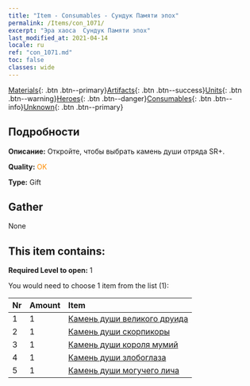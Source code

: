 ```yaml
---
title: "Item - Consumables - Сундук Памяти эпох"
permalink: /Items/con_1071/
excerpt: "Эра хаоса  Сундук Памяти эпох"
last_modified_at: 2021-04-14
locale: ru
ref: "con_1071.md"
toc: false
classes: wide
---
```

 [Materials](/ru/Items/){: .btn .btn--primary}[Artifacts](/ru/Items/Artifacts/){: .btn .btn--success}[Units](/ru/Items/Units/){: .btn .btn--warning}[Heroes](/ru/Items/Heroes/){: .btn .btn--danger}[Consumables](/ru/Items/Consumables/){: .btn .btn--info}[Unknown](/ru/Items/Unknown/){: .btn .btn--primary}

## Подробности
 **Описание:** Откройте, чтобы выбрать камень души отряда SR+.

 **Quality:** <span style="color: #FF8C00">OK</span>

 **Type:** Gift

## Gather

  None

## This item contains:

 **Required Level to open:** 1

 You would need to choose 1 item from the list (1):

  | Nr | Amount |     Item    |
  |:---|:-------|:------------|
  | 1 | 1 | [Камень души великого друида](/ru/Items/unt_296/) | 
  | 2 | 1 | [Камень души скорпикоры](/ru/Items/unt_333/) | 
  | 3 | 1 | [Камень души короля мумий](/ru/Items/unt_304/) | 
  | 4 | 1 | [Камень души злобоглаза](/ru/Items/unt_330/) | 
  | 5 | 1 | [Камень души могучего лича](/ru/Items/unt_301/) | 
